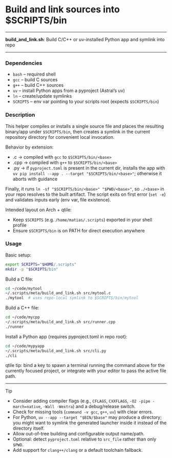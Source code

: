 # Build and link sources into $SCRIPTS/bin

---

**build_and_link.sh**: Build C/C++ or uv-installed Python app and symlink into repo

---

### Dependencies

- `bash` – required shell
- `gcc` – build C sources
- `g++` – build C++ sources
- `uv` – install Python apps from a pyproject (Astral’s uv)
- `ln` – create/update symlinks
- `SCRIPTS` – env var pointing to your scripts root (expects `$SCRIPTS/bin`)

### Description

This helper compiles or installs a single source file and places the resulting binary/app under `$SCRIPTS/bin`, then creates a symlink in the current repository directory for convenient local invocation.

Behavior by extension:
- .c → compiled with `gcc` to `$SCRIPTS/bin/<base>`
- .cpp → compiled with `g++` to `$SCRIPTS/bin/<base>`
- .py → if `pyproject.toml` is present in the current dir, installs the app with `uv pip install --app . --target "$SCRIPTS/bin/<base>"`; otherwise it aborts with guidance

Finally, it runs `ln -sf "$SCRIPTS/bin/<base>" "$PWD/<base>"`, so `./<base>` in your repo resolves to the built artifact. The script exits on first error (`set -e`) and validates inputs early (env var, file existence).

Intended layout on Arch + qtile:
- Keep `$SCRIPTS` (e.g. `/home/matias/.scripts`) exported in your shell profile
- Ensure `$SCRIPTS/bin` is on PATH for direct execution anywhere

### Usage

Basic setup:
```bash
export SCRIPTS="$HOME/.scripts"
mkdir -p "$SCRIPTS/bin"
```

Build a C file:
```bash
cd ~/code/mytool
~/.scripts/meta/build_and_link.sh src/mytool.c
./mytool  # uses repo-local symlink to $SCRIPTS/bin/mytool
```

Build a C++ file:
```bash
cd ~/code/mycpp
~/.scripts/meta/build_and_link.sh src/runner.cpp
./runner
```

Install a Python app (requires pyproject.toml in repo root):
```bash
cd ~/code/mypyapp
~/.scripts/meta/build_and_link.sh src/cli.py
./cli
```

qtile tip: bind a key to spawn a terminal running the command above for the currently focused project, or integrate with your editor to pass the active file path.

---

> [!TIP]
> - Consider adding compiler flags (e.g., `CFLAGS`, `CXXFLAGS`, `-O2 -pipe -march=native`, `-Wall -Wextra`) and a debug/release switch.
> - Check for missing tools (`command -v gcc`, `g++`, `uv`) with clear errors.
> - For Python, `uv --app --target "$BIN/$base"` may produce a directory; you might want to symlink the generated launcher inside it instead of the directory itself.
> - Allow out-of-tree building and configurable output name/path.
> - Optional: detect `pyproject.toml` relative to `src_file` rather than only `$PWD`.
> - Add support for `clang++/clang` or a default toolchain fallback.